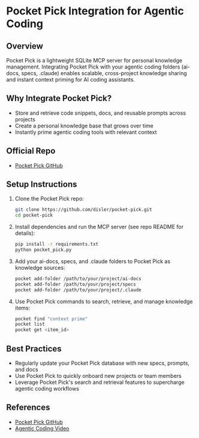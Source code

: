 # Pocket Pick Integration for Agentic Coding

## Overview

Pocket Pick is a lightweight SQLite MCP server for personal knowledge management. Integrating Pocket Pick with your agentic coding folders (ai-docs, specs, .claude) enables scalable, cross-project knowledge sharing and instant context priming for AI coding assistants.

## Why Integrate Pocket Pick?

- Store and retrieve code snippets, docs, and reusable prompts across projects
- Create a personal knowledge base that grows over time
- Instantly prime agentic coding tools with relevant context

## Official Repo

- [Pocket Pick GitHub](https://github.com/disler/pocket-pick)

## Setup Instructions

1. Clone the Pocket Pick repo:
   ```sh
   git clone https://github.com/disler/pocket-pick.git
   cd pocket-pick
   ```
2. Install dependencies and run the MCP server (see repo README for details):
   ```sh
   pip install -r requirements.txt
   python pocket_pick.py
   ```
3. Add your ai-docs, specs, and .claude folders to Pocket Pick as knowledge sources:
   ```sh
   pocket add-folder /path/to/your/project/ai-docs
   pocket add-folder /path/to/your/project/specs
   pocket add-folder /path/to/your/project/.claude
   ```
4. Use Pocket Pick commands to search, retrieve, and manage knowledge items:
   ```sh
   pocket find "context prime"
   pocket list
   pocket get <item_id>
   ```

## Best Practices

- Regularly update your Pocket Pick database with new specs, prompts, and docs
- Use Pocket Pick to quickly onboard new projects or team members
- Leverage Pocket Pick's search and retrieval features to supercharge agentic coding workflows

## References

- [Pocket Pick GitHub](https://github.com/disler/pocket-pick)
- [Agentic Coding Video](https://www.youtube.com/watch?v=hGg3nWp7afg)
